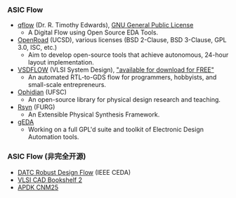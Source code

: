 ### ASIC Flow
 - [qflow](http://opencircuitdesign.com/qflow/) (Dr. R. Timothy Edwards), [GNU General Public License](https://www.gnu.org/licenses/gpl-3.0.html)
   - A Digital Flow using Open Source EDA Tools.
 - [OpenRoad](https://theopenroadproject.org/) (UCSD), various licenses (BSD 2-Clause, BSD 3-Clause, GPL 3.0, ISC, etc.)
   - Aim to develop open-source tools that achieve autonomous, 24-hour layout implementation.
 - [VSDFLOW](https://github.com/kunalg123/vsdflow) (VLSI System Design), ["available for download for FREE"](https://www.vlsisystemdesign.com/projects/)
   - An automated RTL-to-GDS flow for programmers, hobbyists, and small-scale entrepreneurs.
 - [Ophidian](https://github.com/eclufsc/ophidian) (UFSC)
   - An open-source library for physical design research and teaching.
 - [Rsyn](https://github.com/RsynTeam/rsyn-x) (FURG)
   - An Extensible Physical Synthesis Framework.
 - [gEDA](http://www.geda-project.org/)
   - Working on a full GPL'd suite and toolkit of Electronic Design Automation tools.

### ASIC Flow (非完全开源)
 - [DATC Robust Design Flow](https://github.com/jinwookjungs/datc_robust_design_flow) (IEEE CEDA)
 - [VLSI CAD Bookshelf 2](http://vlsicad.eecs.umich.edu/BK/)
 - [APDK CNM25](http://www.cnm.es/~pserra/apdk/index.html)

